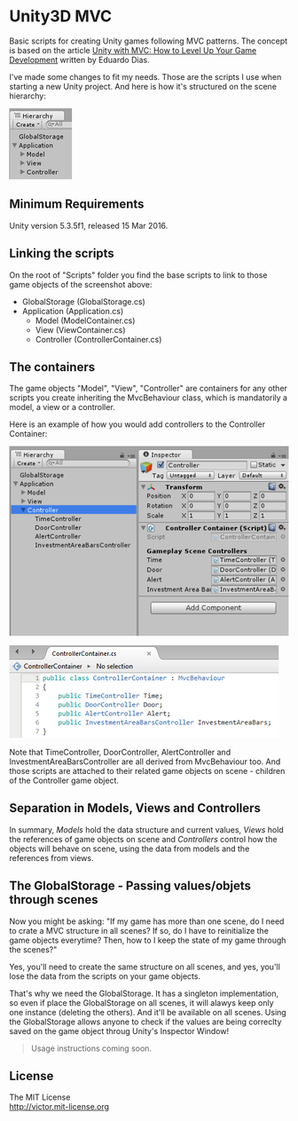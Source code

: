# Unity3D MVC

Basic scripts for creating Unity games following MVC patterns. The concept is based on the article [Unity with MVC: How to Level Up Your Game Development](https://www.toptal.com/unity-unity3d/unity-with-mvc-how-to-level-up-your-game-development) written by Eduardo Dias.

I've made some changes to fit my needs. Those are the scripts I use when starting a new Unity project. And here is how it's structured on the scene hierarchy:

![](screenshots/1.png)

## Minimum Requirements

Unity version 5.3.5f1, released 15 Mar 2016.

## Linking the scripts

On the root of "Scripts" folder you find the base scripts to link to those game objects of the screenshot above:

- GlobalStorage (GlobalStorage.cs)
- Application (Application.cs)
  - Model (ModelContainer.cs)
  - View (ViewContainer.cs)
  - Controller (ControllerContainer.cs)

## The containers

The game objects "Model", "View", "Controller" are containers for any other scripts you create inheriting the MvcBehaviour class, which is mandatorily a model, a view or a controller.

Here is an example of how you would add controllers to the Controller Container:

![](screenshots/2.png)

![](screenshots/3.png)

Note that TimeController, DoorController, AlertController and InvestmentAreaBarsController are all derived from MvcBehaviour too. And those scripts are attached to their related game objects on scene - children of the Controller game object.

## Separation in Models, Views and Controllers

In summary, _Models_ hold the data structure and current values, _Views_ hold the references of game objects on scene and _Controllers_ control how the objects will behave on scene, using the data from models and the references from views.

## The GlobalStorage - Passing values/objets through scenes

Now you might be asking: "If my game has more than one scene, do I need to crate a MVC structure in all scenes? If so, do I have to reinitialize the game objects everytime? Then, how to I keep the state of my game through the scenes?"

Yes, you'll need to create the same structure on all scenes, and yes, you'll lose the data from the scripts on your game objects.

That's why we need the GlobalStorage. It has a singleton implementation, so even if place the GlobalStorage on all scenes, it will alawys keep only one instance (deleting the others). And it'll be available on all scenes. Using the GlobalStorage allows anyone to check if the values are being correclty saved on the game object throug Unity's Inspector Window!

> Usage instructions coming soon.

## License

The MIT License  
<http://victor.mit-license.org>